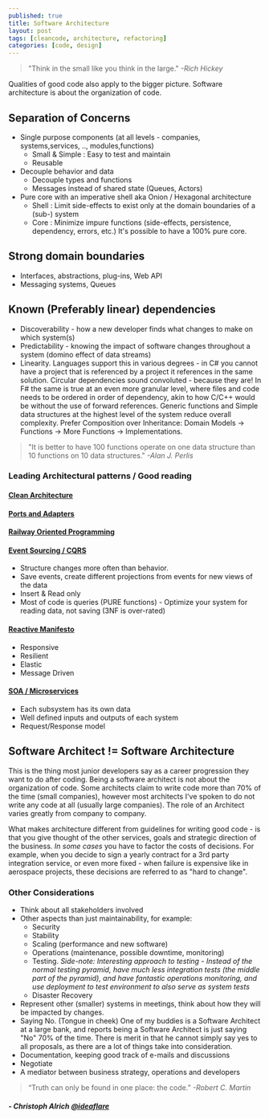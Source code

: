 ```yaml
---
published: true
title: Software Architecture
layout: post
tags: [cleancode, architecture, refactoring]
categories: [code, design]
---
```

> "Think in the small like you think in the large." _-Rich Hickey_

Qualities of good code also apply to the bigger picture. Software architecture is about the organization of code.

## Separation of Concerns
 * Single purpose components (at all levels - companies, systems,services, .., modules,functions)
   * Small &amp; Simple : Easy to test and maintain
   * Reusable
 * Decouple behavior and data
   * Decouple types and functions
   * Messages instead of shared state (Queues, Actors)
 * Pure core with an imperative shell aka Onion / Hexagonal architecture
   * Shell : Limit side-effects to exist only at the domain boundaries of a (sub-) system
   * Core : Minimize impure functions (side-effects, persistence, dependency, errors, etc.) It's possible to have a 100% pure core.

## Strong domain boundaries
 * Interfaces, abstractions, plug-ins, Web API
 * Messaging systems, Queues
 
## Known (Preferably linear) dependencies
 * Discoverability - how a new developer finds what changes to make on which system(s)
 * Predictability - knowing the impact of software changes throughout a system (domino effect of data streams)
 * Linearity. Languages support this in various degrees - in C# you cannot have a project that is referenced by a project it references in the same solution. Circular dependencies sound convoluted - because they are! In F# the same is true at an even more granular level, where files and code needs to be ordered in order of dependency, akin to how C/C++ would be without the use of forward references. Generic functions and Simple data structures at the highest level of the system reduce overall complexity. Prefer Composition over Inheritance: Domain Models -&gt; Functions -&gt; More Functions -&gt; Implementations.
> "It is better to have 100 functions operate on one data structure than 10 functions on 10 data structures." _-Alan J. Perlis_

### Leading Architectural patterns / Good reading

#### [Clean Architecture](https://8thlight.com/blog/uncle-bob/2012/08/13/the-clean-architecture.html)
#### [Ports and Adapters](http://blog.ploeh.dk/2016/03/18/functional-architecture-is-ports-and-adapters/)
#### [Railway Oriented Programming](https://fsharpforfunandprofit.com/rop/)

#### [Event Sourcing / CQRS](http://cqrs.nu/Faq)
 * Structure changes more often than behavior.
 * Save events, create different projections from events for new views of the data
 * Insert &amp; Read only
 * Most of code is queries (PURE functions) - Optimize your system for reading data, not saving (3NF is over-rated)
 
#### [Reactive Manifesto](http://www.reactivemanifesto.org/)
 * Responsive
 * Resilient
 * Elastic
 * Message Driven
 
#### [SOA / Microservices](https://www.youtube.com/watch?v=CZ3wIuvmHeM)
 * Each subsystem has its own data
 * Well defined inputs and outputs of each system
 * Request/Response model

## Software Architect != Software Architecture

This is the thing most junior developers say as a career progression they want to do after coding. Being a software architect is not about the organization of code. Some architects claim to write code more than 70% of the time (small companies), however most architects I've spoken to do not write any code at all (usually large companies). The role of an Architect varies greatly from company to company.

What makes architecture different from guidelines for writing good code - is that you give thought of the other services, goals and strategic direction of the business. *In some cases* you have to factor the costs of decisions. For example, when you decide to sign a yearly contract for a 3rd party integration service, or even more fixed - when failure is expensive like in aerospace projects, these decisions are referred to as "hard to change".

### Other Considerations
 * Think about all stakeholders involved
 * Other aspects than just maintainability, for example:
   * Security
   * Stability
   * Scaling (performance and new software)
   * Operations (maintenance, possible downtime, monitoring)
   * Testing. *Side-note: Interesting approach to testing - Instead of the normal testing pyramid, have much less integration tests (the middle part of the pyramid), and have fantastic operations monitoring, and use deployment to test environment to also serve as system tests*
   * Disaster Recovery 
 * Represent other (smaller) systems in meetings, think about how they will be impacted by changes.
 * Saying No. (Tongue in cheek) One of my buddies is a Software Architect at a large bank, and reports being a Software Architect is just saying "No" 70% of the time. There is merit in that he cannot simply say yes to all proposals, as there are a lot of things take into consideration.
 * Documentation, keeping good track of e-mails and discussions
 * Negotiate
 * A mediator between business strategy, operations and developers

> “Truth can only be found in one place: the code.” _-Robert C. Martin_

##### - Christoph Alrich [@ideaflare](https://twitter.com/ideaflare)
